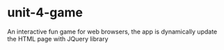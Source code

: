 # unit-4-game
An interactive fun game for web browsers, the app is dynamically update the HTML page with JQuery library
